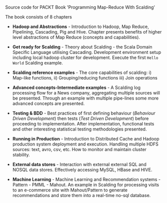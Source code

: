 Source code for PACKT Book 'Programming Map-Reduce With Scalding'

The book consists of 8 chapters 

* **Hadoop and Abstractions** - 
Introduction to Hadoop, Map Reduce, Pipelining, Cascading, Pig and Hive.
Chapter presents benefits of higher level abstractions of Map Reduce (concepts and capabilities).

* **Get ready for Scalding** -
Theory about Scalding - the Scala Domain Specific Language utilising Cascading. 
Development environment setup including local hadoop cluster for development.
Execute the first `Hello World` Scalding example.

* **Scalding reference examples** -
The core capabilities of scalding: i) Map-like functions, ii) Grouping/reducing functions iii) Join operations 

* **Advanced concepts-Intermediate examples** -
A Scalding log processing flow for a News company, aggregating multiple sources will be presented. 
Through an example with multiple pipe-lines some more advanced concepts are presented.

* **Testing & BDD** -
Best practices of first defining behaviour (_Behaviour Driven Development_) then tests (_Test Driven Development_) before proceeding to implementation.
After implementation, functional tests and other interesting statistical testing methodologies presented.

* **Running in Production** -
Introduction to Distributed Cache and Hadoop production system deployment and execution. 
Handling multiple HDFS sources: text, avro, csv, etc. 
How to monitor and maintain cluster stability.

* **External data stores** -
Interaction with external external SQL and NOSQL data stores. 
Effectively accessing MySQL, HBase and HIVE.

* **Machine Learning** - 
Machine Learning and Recommendation systems - Pattern - PMML - Mahout.
An example in Scalding for processing visits to an e-commerce site with Mahout/Pattern 
to generate recommendations and store them into a real-time no-sql database.
